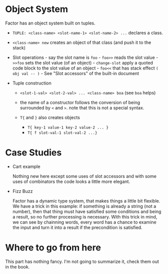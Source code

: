 # Object System

Factor has an object system built on tuples.

* `TUPLE: <class-name> <slot-name-1> <slot-name-2> ...` declares a class.
* `<class-name> new` creates an object of that class (and push it to the stack)
* Slot operations
      - say the slot name is `foo`
      - `foo>>` reads the slot value
      - `>>foo` sets the slot value (of an object)
      - `change-slot` apply a quoted code block to the slot value of an object
      - `foo<<` that has stack effect `( obj val -- )`
      - See "Slot accessors" of the built-in document

* Tuple construction

    * `<slot-1-val> <slot-2-val> ... <class-name> boa` (see `boa` helps)
    * the name of a constructor follows the conversion of being surrounded by `<` and `>`.
      note that this is not a special syntax.
    * `T{` and `}` also creates objects

        - `T{ key-1 value-1 key-2 value-2 ... }`
        - `T{ f slot-val-1 slot-val-2 ...}`

# Case Studies

* Cart example

    Nothing new here except some uses of slot accessors and with some uses of combinators
    the code looks a little more elegant.

* Fizz Buzz

    Factor has a dynamic type system, that makes things a little bit flexible.
    We have a trick in this example: if something is already a string (not a number),
    then that thing must have satisfied some conditions and being a result, so no further processing
    is necessary. With this trick in mind, we can see by chainning words, every word has a chance to
    examine the input and turn it into a result if the precondition is satisfied.

# Where to go from here

This part has nothing fancy. I'm not going to summarize it, check them out in the book.
